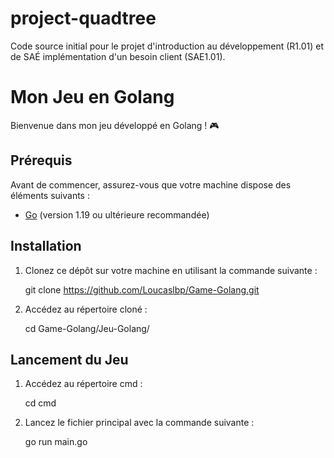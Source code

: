 # project-quadtree

Code source initial pour le projet d'introduction au développement (R1.01) et de SAÉ implémentation d'un besoin client (SAE1.01).

# Mon Jeu en Golang

Bienvenue dans mon jeu développé en Golang ! 🎮

## Prérequis

Avant de commencer, assurez-vous que votre machine dispose des éléments suivants :

- [Go](https://go.dev/dl/) (version 1.19 ou ultérieure recommandée)

## Installation

1. Clonez ce dépôt sur votre machine en utilisant la commande suivante :

   git clone https://github.com/Loucaslbp/Game-Golang.git
   
2. Accédez au répertoire cloné :
    
    cd Game-Golang/Jeu-Golang/
    
## Lancement du Jeu

1. Accédez au répertoire cmd :

    cd cmd
    
2. Lancez le fichier principal avec la commande suivante :

    go run main.go
